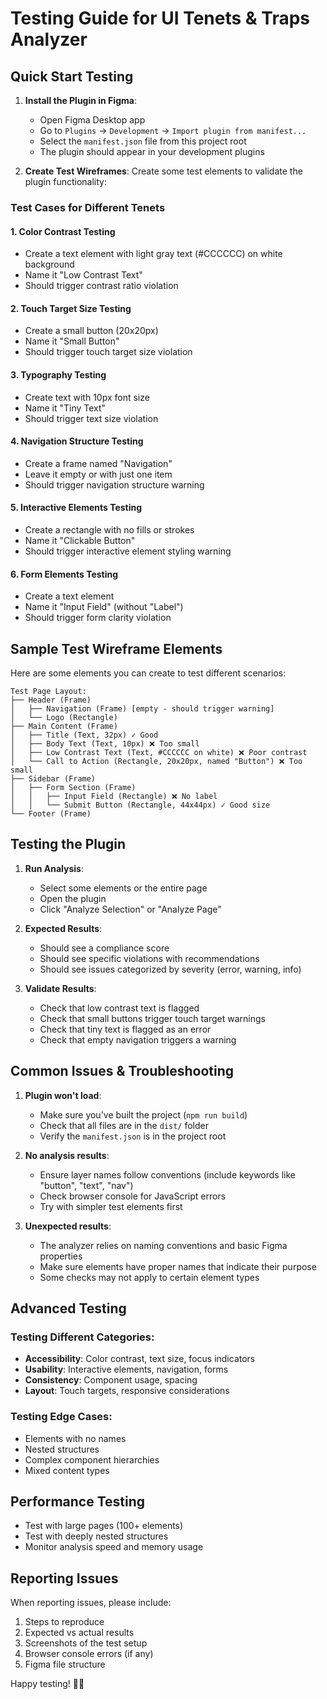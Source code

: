 # Testing Guide for UI Tenets & Traps Analyzer

## Quick Start Testing

1. **Install the Plugin in Figma**:

   - Open Figma Desktop app
   - Go to `Plugins` → `Development` → `Import plugin from manifest...`
   - Select the `manifest.json` file from this project root
   - The plugin should appear in your development plugins

2. **Create Test Wireframes**:
   Create some test elements to validate the plugin functionality:

### Test Cases for Different Tenets

#### 1. Color Contrast Testing

- Create a text element with light gray text (#CCCCCC) on white background
- Name it "Low Contrast Text"
- Should trigger contrast ratio violation

#### 2. Touch Target Size Testing

- Create a small button (20x20px)
- Name it "Small Button"
- Should trigger touch target size violation

#### 3. Typography Testing

- Create text with 10px font size
- Name it "Tiny Text"
- Should trigger text size violation

#### 4. Navigation Structure Testing

- Create a frame named "Navigation"
- Leave it empty or with just one item
- Should trigger navigation structure warning

#### 5. Interactive Elements Testing

- Create a rectangle with no fills or strokes
- Name it "Clickable Button"
- Should trigger interactive element styling warning

#### 6. Form Elements Testing

- Create a text element
- Name it "Input Field" (without "Label")
- Should trigger form clarity violation

## Sample Test Wireframe Elements

Here are some elements you can create to test different scenarios:

```
Test Page Layout:
├── Header (Frame)
│   ├── Navigation (Frame) [empty - should trigger warning]
│   └── Logo (Rectangle)
├── Main Content (Frame)
│   ├── Title (Text, 32px) ✓ Good
│   ├── Body Text (Text, 10px) ❌ Too small
│   ├── Low Contrast Text (Text, #CCCCCC on white) ❌ Poor contrast
│   └── Call to Action (Rectangle, 20x20px, named "Button") ❌ Too small
├── Sidebar (Frame)
│   ├── Form Section (Frame)
│   │   ├── Input Field (Rectangle) ❌ No label
│   │   └── Submit Button (Rectangle, 44x44px) ✓ Good size
└── Footer (Frame)
```

## Testing the Plugin

1. **Run Analysis**:

   - Select some elements or the entire page
   - Open the plugin
   - Click "Analyze Selection" or "Analyze Page"

2. **Expected Results**:

   - Should see a compliance score
   - Should see specific violations with recommendations
   - Should see issues categorized by severity (error, warning, info)

3. **Validate Results**:
   - Check that low contrast text is flagged
   - Check that small buttons trigger touch target warnings
   - Check that tiny text is flagged as an error
   - Check that empty navigation triggers a warning

## Common Issues & Troubleshooting

1. **Plugin won't load**:

   - Make sure you've built the project (`npm run build`)
   - Check that all files are in the `dist/` folder
   - Verify the `manifest.json` is in the project root

2. **No analysis results**:

   - Ensure layer names follow conventions (include keywords like "button", "text", "nav")
   - Check browser console for JavaScript errors
   - Try with simpler test elements first

3. **Unexpected results**:
   - The analyzer relies on naming conventions and basic Figma properties
   - Make sure elements have proper names that indicate their purpose
   - Some checks may not apply to certain element types

## Advanced Testing

### Testing Different Categories:

- **Accessibility**: Color contrast, text size, focus indicators
- **Usability**: Interactive elements, navigation, forms
- **Consistency**: Component usage, spacing
- **Layout**: Touch targets, responsive considerations

### Testing Edge Cases:

- Elements with no names
- Nested structures
- Complex component hierarchies
- Mixed content types

## Performance Testing

- Test with large pages (100+ elements)
- Test with deeply nested structures
- Monitor analysis speed and memory usage

## Reporting Issues

When reporting issues, please include:

1. Steps to reproduce
2. Expected vs actual results
3. Screenshots of the test setup
4. Browser console errors (if any)
5. Figma file structure

Happy testing! 🎨✨
